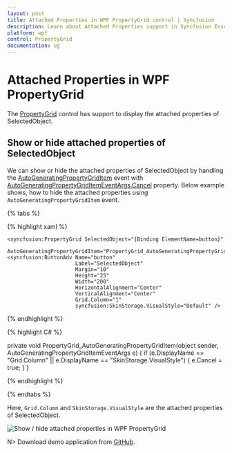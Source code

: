 ```yaml
---
layout: post
title: Attached Properties in WPF PropertyGrid control | Syncfusion
description: Learn about Attached Properties support in Syncfusion Essential Studio WPF PropertyGrid control, its elements and more.
platform: wpf
control: PropertyGrid 
documentation: ug
---
```


# Attached Properties in WPF PropertyGrid

The [PropertyGrid](https://www.syncfusion.com/wpf-ui-controls/propertygrid) control has support to display the attached properties of SelectedObject.

## Show or hide attached properties of SelectedObject

We can show or hide the attached properties of SelectedObject by handling the [AutoGeneratingPropertyGridItem](https://help.syncfusion.com/cr/wpf/Syncfusion.Windows.PropertyGrid.PropertyGrid.html) event with [AutoGeneratingPropertyGridItemEventArgs.Cancel](https://help.syncfusion.com/cr/wpf/Syncfusion.Windows.PropertyGrid.AutoGeneratingPropertyGridItemEventArgs.html) property. Below example shows, how to hide the attached properties using `AutoGeneratingPropertyGridItem` event.

{% tabs %}

{% highlight xaml %}

<Grid>
    <Grid.ColumnDefinitions>
        <ColumnDefinition Width="0.6*"/>
        <ColumnDefinition Width="0.4*"/>
    </Grid.ColumnDefinitions>

    <syncfusion:PropertyGrid SelectedObject="{Binding ElementName=button}" 
                             AutoGeneratingPropertyGridItem="PropertyGrid_AutoGeneratingPropertyGridItem"/>
    <syncfusion:ButtonAdv Name="button" 
                          Label="SelectedObject" 
                          Margin="10" 
                          Height="25" 
                          Width="200" 
                          HorizontalAlignment="Center" 
                          VerticalAlignment="Center"
                          Grid.Column="1" 
                          syncfusion:SkinStorage.VisualStyle="Default" />
</Grid>

{% endhighlight %}

{% highlight C# %}

private void PropertyGrid_AutoGeneratingPropertyGridItem(object sender, AutoGeneratingPropertyGridItemEventArgs e)
{
    if (e.DisplayName == "Grid.Column" || e.DisplayName == "SkinStorage.VisualStyle")
    {
        e.Cancel = true;
    }
}

{% endhighlight %}

{% endtabs %}

Here, `Grid.Column` and `SkinStorage.VisualStyle` are the attached properties of SelectedObject.

![Show / hide attached properties in WPF PropertyGrid](Attached-properties-images/wpf-propertygrid-attached-properties.png)

N> Download demo application from [GitHub](https://github.com/SyncfusionExamples/wpf-property-grid-examples/tree/master/Samples/Attached-properties).
